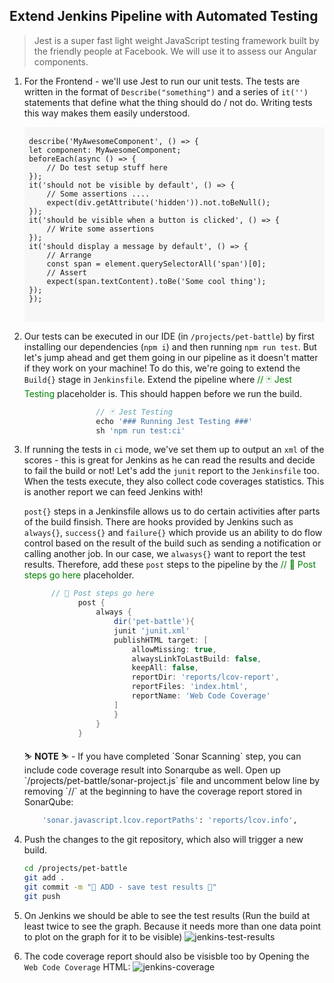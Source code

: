 ## Extend Jenkins Pipeline with Automated Testing

> Jest is a super fast light weight JavaScript testing framework built by the friendly people at Facebook. We will use it to assess our Angular components.

1. For the Frontend - we'll use Jest to run our unit tests. The tests are written in the format of `Describe("something")` and a series of `it('')` statements that define what the thing should do / not do. Writing tests this way makes them easily understood.

    <div class="highlight" style="background: #f7f7f7">
    <pre>
    <code class="language-javascript">
    describe('MyAwesomeComponent', () => {
    let component: MyAwesomeComponent;
    beforeEach(async () => {
        // Do test setup stuff here
    });
    it('should not be visible by default', () => {
        // Some assertions ....
        expect(div.getAttribute('hidden')).not.toBeNull();
    });
    it('should be visible when a button is clicked', () => {
        // Write some assertions
    });
    it('should display a message by default', () => {
        // Arrange
        const span = element.querySelectorAll('span')[0];
        // Assert
        expect(span.textContent).toBe('Some cool thing');
    });
    });
    </code>
    </pre>
    </div>

2. Our tests can be executed in our IDE (in `/projects/pet-battle`) by first installing our dependencies (`npm i`) and then running `npm run test`. But let's jump ahead and get them going in our pipeline as it doesn't matter if they work on your machine! To do this, we're going to extend the `Build{}` stage in `Jenkinsfile`. Extend the pipeline where <span style="color:green;" >// 🃏 Jest Testing</span> placeholder is. This should happen before we run the build.

    ```groovy
                    // 🃏 Jest Testing
                    echo '### Running Jest Testing ###'
                    sh 'npm run test:ci'
    ```

3. If running the tests in `ci` mode, we've set them up to output an `xml` of the scores - this is great for Jenkins as he can read the results and decide to fail the build or not! Let's add the `junit` report to the `Jenkinsfile` too. When the tests execute, they also collect code coverages statistics. This is another report we can feed Jenkins with!

    `post{}` steps in a Jenkinsfile allows us to do certain activities after parts of the build finsish. There are hooks provided by Jenkins such as `always{}`, `success{}` and `failure{}` which provide us an ability to do flow control based on the result of the build such as sending a notification or calling another job. In our case, we `alwasys{}` want to report the test results. Therefore, add these `post` steps to the pipeline by the <span style="color:green;" >// 📰 Post steps go here</span> placeholder.

    ```groovy
          // 📰 Post steps go here
                post {
                    always {
                        dir('pet-battle'){
                        junit 'junit.xml'
                        publishHTML target: [
                            allowMissing: true,
                            alwaysLinkToLastBuild: false,
                            keepAll: false,
                            reportDir: 'reports/lcov-report',
                            reportFiles: 'index.html',
                            reportName: 'Web Code Coverage'
                        ]
                        }
                    }
                }
    ```

    <p class="warn">
    ⛷️ <b>NOTE</b> ⛷️ - If you have completed `Sonar Scanning` step, you can include code coverage result into Sonarqube as well. Open up `/projects/pet-battle/sonar-project.js` file and uncomment below line by removing `//` at the beginning to have the coverage report stored in SonarQube:
    </p>

    ```bash
        'sonar.javascript.lcov.reportPaths': 'reports/lcov.info',
    ```

4. Push the changes to the git repository, which also will trigger a new build.

    ```bash
    cd /projects/pet-battle
    git add .
    git commit -m "🍊 ADD - save test results 🍊"
    git push
    ```

5. On Jenkins we should be able to see the test results (Run the build at least twice to see the graph. Because it needs more than one data point to plot on the graph for it to be visible)
![jenkins-test-results](./images/jenkins-test-results.png)

6. The code coverage report should also be visisble too by Opening the `Web Code Coverage` HTML:
![jenkins-coverage](./images/jenkins-coverage.png)
